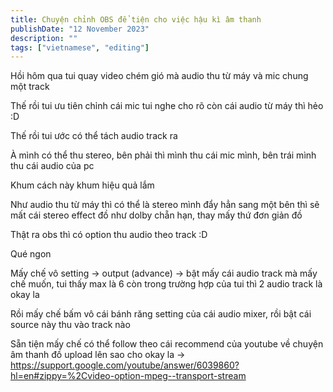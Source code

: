```yaml
---
title: Chuyện chỉnh OBS để tiện cho việc hậu kì âm thanh
publishDate: "12 November 2023"
description: ""
tags: ["vietnamese", "editing"]
---
```


Hồi hôm qua tui quay video chém gió mà audio thu từ máy và mic chung một track

Thế rồi tui ưu tiên chỉnh cái mic tui nghe cho rõ còn cái audio từ máy thì hẻo :D

Thế rồi tui ước có thể tách audio track ra

À mình có thể thu stereo, bên phải thì mình thu cái mic mình, bên trái mình thu cái audio của pc

Khum cách này khum hiệu quả lắm

Như audio thu từ máy thì có thể là stereo mình đẩy hẳn sang một bên thì sẽ mất cái stereo effect đồ như dolby chẵn hạn, thay mấy thứ đơn giản đồ

Thật ra obs thì có option thu audio theo track :D

Qué ngon

Mấy chế vô setting -> output (advance) -> bật mấy cái audio track mà mấy chế muốn, tui thấy max là 6 còn trong trường hợp của tui thì 2 audio track là okay la

Rồi mấy chế bấm vô cái bánh răng setting của cái audio mixer, rồi bật cái source này thu vào track nào

Sẵn tiện mấy chế có thể follow theo cái recommend của youtube về chuyện âm thanh đồ upload lên sao cho okay la -> https://support.google.com/youtube/answer/6039860?hl=en#zippy=%2Cvideo-option-mpeg--transport-stream
